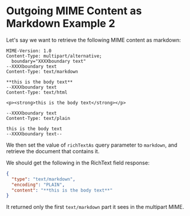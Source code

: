 # Outgoing MIME Content as Markdown Example 2

Let's say we want to retrieve the following MIME content as markdown:

```text
MIME-Version: 1.0
Content-Type: multipart/alternative; 
  boundary="XXXXboundary text"
--XXXXboundary text
Content-Type: text/markdown

**this is the body text**
--XXXXboundary text
Content-Type: text/html

<p><strong>this is the body text</strong></p>

--XXXXboundary text
Content-Type: text/plain

this is the body text
--XXXXboundary text--
```

We then set the value of `richTextAs` query parameter to `markdown`, and retrieve the document that contains it.

We should get the following in the RichText field response:

```json
{
  "type": "text/markdown",
  "encoding": "PLAIN",
  "content": "**this is the body text**"
}
```

It returned only the first `text/markdown` part it sees in the multipart MIME.

